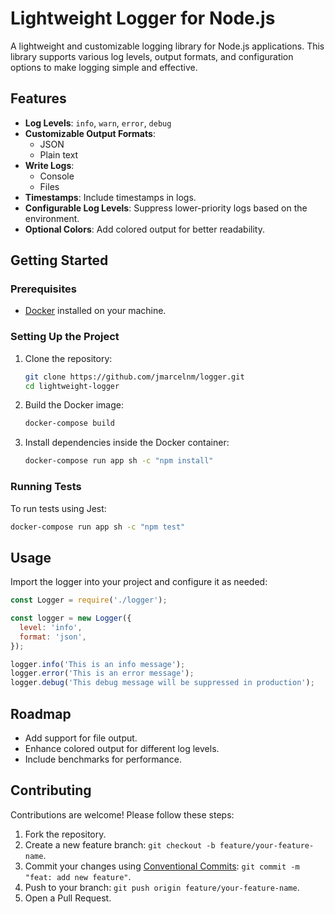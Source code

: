 # Lightweight Logger for Node.js

A lightweight and customizable logging library for Node.js applications. This library supports various log levels, output formats, and configuration options to make logging simple and effective.

## Features

- **Log Levels**: `info`, `warn`, `error`, `debug`
- **Customizable Output Formats**:
  - JSON
  - Plain text
- **Write Logs**:
  - Console
  - Files
- **Timestamps**: Include timestamps in logs.
- **Configurable Log Levels**: Suppress lower-priority logs based on the environment.
- **Optional Colors**: Add colored output for better readability.

## Getting Started

### Prerequisites

- [Docker](https://www.docker.com/) installed on your machine.

### Setting Up the Project

1. Clone the repository:
   ```bash
   git clone https://github.com/jmarcelnm/logger.git
   cd lightweight-logger
   ```

2. Build the Docker image:
   ```bash
   docker-compose build
   ```

3. Install dependencies inside the Docker container:
   ```bash
   docker-compose run app sh -c "npm install"
   ```

### Running Tests

To run tests using Jest:
```bash
docker-compose run app sh -c "npm test"
```

## Usage

Import the logger into your project and configure it as needed:

```javascript
const Logger = require('./logger');

const logger = new Logger({
  level: 'info',
  format: 'json',
});

logger.info('This is an info message');
logger.error('This is an error message');
logger.debug('This debug message will be suppressed in production');
```

## Roadmap

- Add support for file output.
- Enhance colored output for different log levels.
- Include benchmarks for performance.

## Contributing

Contributions are welcome! Please follow these steps:

1. Fork the repository.
2. Create a new feature branch: `git checkout -b feature/your-feature-name`.
3. Commit your changes using [Conventional Commits](https://www.conventionalcommits.org/): `git commit -m "feat: add new feature"`.
4. Push to your branch: `git push origin feature/your-feature-name`.
5. Open a Pull Request.
